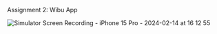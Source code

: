 Assignment 2: Wibu App

![Simulator Screen Recording - iPhone 15 Pro - 2024-02-14 at 16 12 55](https://github.com/pandekar/WibuApp/assets/23054969/d3b90c1d-1257-490b-85dc-868451fe5940)
